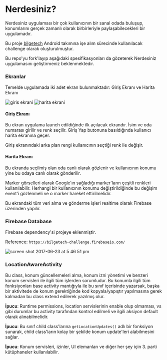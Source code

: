 # Nerdesiniz?

Nerdesiniz uygulaması bir çok kullanıcının bir sanal odada buluşup, konumlarını gerçek zamanlı olarak birbirleriyle paylaşabilecekleri bir uygulamadır.

Bu proje [bilgetech](http://bilgetech.com.tr) Android takımına işe alım sürecinde kullanılacak challenge olarak oluşturulmuştur.

Bu repo'yu fork'layıp aşağıdaki spesifikasyonları da gözeterek Nerdesiniz uygulamasını geliştirmeniz beklenmektedir.

### Ekranlar

Temelde uygulamada iki adet ekran bulunmaktadır: Giriş Ekranı ve Harita Ekranı

![giris ekrani](https://user-images.githubusercontent.com/4990386/27486868-a5f3d93e-583a-11e7-808d-4621de7cc096.png)
![harita ekrani](https://user-images.githubusercontent.com/4990386/27486869-a6122074-583a-11e7-9553-e47d1578071e.png)


#### Giriş Ekranı

Bu ekran uygulama launch edildiğinde ilk açılacak ekrandır. İsim ve oda numarası girilir ve renk seçilir. Giriş Yap butonuna basıldığında kullanıcı harita ekranına geçer.

Giriş ekranındaki arka plan rengi kullanıcının seçtiği renk ile değişir.

#### Harita Ekranı

Bu ekranda seçilmiş olan oda canlı olarak gözlenir ve kullanıcının konumu yine bu odaya canlı olarak gönderilir.

Marker görselleri olarak Google'ın sağladığı marker'ların çeşitli renkleri kullanılabilir. Herhangi bir kullanıcının konumu değiştirildiğinde bu değişim event'i gözlenmeli ve o marker hareket ettirilmelidir.

Bu ekrandaki tüm veri alma ve gönderme işleri realtime olarak Firebase üzerinden yapılır.

### Firebase Database

Firebase dependency'si projeye eklenmiştir.

Reference: `https://bilgetech-challenge.firebaseio.com/`

![screen shot 2017-06-23 at 5 46 51 pm](https://user-images.githubusercontent.com/4990386/27487294-fd8a5f00-583b-11e7-8ee5-3381f6e685a5.png)

### LocationAwareActivity

Bu class, konum güncellemeleri alma, konum izni yönetimi ve benzeri konum servisleri ile ilgili tüm işlerden sorumludur. Bu konumla ilgili tüm fonksiyonları base activity mantığıyla ile bu sınıf içerisinde yazarsak, başka bir aktivitede de konum gerektiğinde kod kopyala/yapıştır yapılmasına gerek kalmadan bu class extend edilerek yazılmış olur.

**İpucu**: Runtime permissions, location servislerinin enable olup olmaması, vs gibi durumlar bu activity tarafından kontrol edilmeli ve ilgili aksiyon default olarak alınabilmelidir.

**İpucu**: Bu sınıf child class'larına `getLocationUpdates()` adlı bir fonksiyon sunarak, child class'ların kolay bir şekilde konum update'leri alabilmesini sağlar.

**İpucu**: Konum servisleri, izinler, UI elemanları ve diğer her şey için 3. parti kütüphaneler kullanılabilir.
